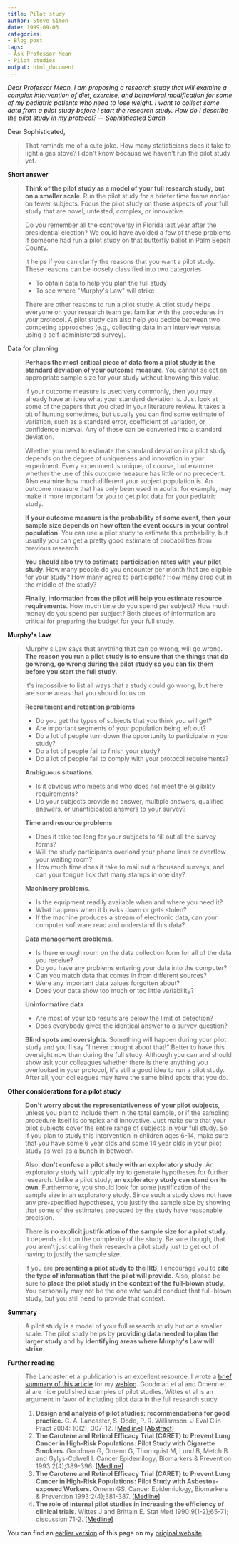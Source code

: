 ```yaml
---
title: Pilot study
author: Steve Simon
date: 1999-09-03
categories:
- Blog post
tags:
- Ask Professor Mean
- Pilot studies
output: html_document
---
```

*Dear Professor Mean, I am proposing a research study that will examine
a complex intervention of diet, exercise, and behavioral modification
for some of my pediatric patients who need to lose weight. I want to
collect some data from a pilot study before I start the research study.
How do I describe the pilot study in my protocol? \-- Sophisticated
Sarah*

Dear Sophisticated,

> That reminds me of a cute joke. How many statisticians does it take to
> light a gas stove? I don\'t know because we haven\'t run the pilot
> study yet.

**Short answer**

> **Think of the pilot study as a model of your full research study, but
> on a smaller scale**. Run the pilot study for a briefer time frame
> and/or on fewer subjects. Focus the pilot study on those aspects of
> your full study that are novel, untested, complex, or innovative.
>
> Do you remember all the controversy in Florida last year after the
> presidential election? We could have avoided a few of these problems
> if someone had run a pilot study on that butterfly ballot in Palm
> Beach County.
>
> It helps if you can clarify the reasons that you want a pilot study.
> These reasons can be loosely classified into two categories
>
> -   To obtain data to help you plan the full study
> -   To see where \"Murphy\'s Law\" will strike
>
> There are other reasons to run a pilot study. A pilot study helps
> everyone on your research team get familiar with the procedures in
> your protocol. A pilot study can also help you decide between two
> competing approaches (e.g., collecting data in an interview versus
> using a self-administered survey).

Data for planning

> **Perhaps the most critical piece of data from a pilot study is the
> standard deviation of your outcome measure**. You cannot select an
> appropriate sample size for your study without knowing this value.
>
> If your outcome measure is used very commonly, then you may already
> have an idea what your standard deviation is. Just look at some of the
> papers that you cited in your literature review. It takes a bit of
> hunting sometimes, but usually you can find some estimate of
> variation, such as a standard error, coefficient of variation, or
> confidence interval. Any of these can be converted into a standard
> deviation.
>
> Whether you need to estimate the standard deviation in a pilot study
> depends on the degree of uniqueness and innovation in your experiment.
> Every experiment is unique, of course, but examine whether the use of
> this outcome measure has little or no precedent. Also examine how much
> different your subject population is. An outcome measure that has only
> been used in adults, for example, may make it more important for you
> to get pilot data for your pediatric study.
>
> **If your outcome measure is the probability of some event, then your
> sample size depends on how often the event occurs in your control
> population**. You can use a pilot study to estimate this probability,
> but usually you can get a pretty good estimate of probabilities from
> previous research.
>
> **You should also try to estimate participation rates with your pilot
> study**. How many people do you encounter per month that are eligible
> for your study? How many agree to participate? How many drop out in
> the middle of the study?
>
> **Finally, information from the pilot will help you estimate resource
> requirements**. How much time do you spend per subject? How much money
> do you spend per subject? Both pieces of information are critical for
> preparing the budget for your full study.

**Murphy\'s Law**

> Murphy\'s Law says that anything that can go wrong, will go wrong.
> **The reason you run a pilot study is to ensure that the things that
> do go wrong, go wrong during the pilot study so you can fix them
> before you start the full study**.
>
> It\'s impossible to list all ways that a study could go wrong, but
> here are some areas that you should focus on.
>
> **Recruitment and retention problems**
>
> -   Do you get the types of subjects that you think you will get?
> -   Are important segments of your population being left out?
> -   Do a lot of people turn down the opportunity to participate in
>     your study?
> -   Do a lot of people fail to finish your study?
> -   Do a lot of people fail to comply with your protocol requirements?
>
> **Ambiguous situations.**
>
> -   Is it obvious who meets and who does not meet the eligibility
>     requirements?
> -   Do your subjects provide no answer, multiple answers, qualified
>     answers, or unanticipated answers to your survey?
>
> **Time and resource problems**
>
> -   Does it take too long for your subjects to fill out all the survey
>     forms?
> -   Will the study participants overload your phone lines or overflow
>     your waiting room?
> -   How much time does it take to mail out a thousand surveys, and can
>     your tongue lick that many stamps in one day?
>
> **Machinery problems**.
>
> -   Is the equipment readily available when and where you need it?
> -   What happens when it breaks down or gets stolen?
> -   If the machine produces a stream of electronic data, can your
>     computer software read and understand this data?
>
> **Data management problems**.
>
> -   Is there enough room on the data collection form for all of the
>     data you receive?
> -   Do you have any problems entering your data into the computer?
> -   Can you match data that comes in from different sources?
> -   Were any important data values forgotten about?
> -   Does your data show too much or too little variability?
>
> **Uninformative data**
>
> -   Are most of your lab results are below the limit of detection?
> -   Does everybody gives the identical answer to a survey question?
>
> **Blind spots and oversights**. Something will happen during your
> pilot study and you\'ll say \"I never thought about that!\" Better to
> have this oversight now than during the full study. Although you can
> and should show ask your colleagues whether there is there anything
> you overlooked in your protocol, it\'s still a good idea to run a
> pilot study. After all, your colleagues may have the same blind spots
> that you do.

**Other considerations for a pilot study**

> **Don\'t worry about the representativeness of your pilot subjects**,
> unless you plan to include them in the total sample, or if the
> sampling procedure itself is complex and innovative. Just make sure
> that your pilot subjects cover the entire range of subjects in your
> full study. So if you plan to study this intervention in children ages
> 6-14, make sure that you have some 6 year olds and some 14 year olds
> in your pilot study as well as a bunch in between.

> Also, **don\'t confuse a pilot study with an exploratory study**. An
> exploratory study will typically try to generate hypotheses for
> further research. Unlike a pilot study, **an exploratory study can
> stand on its own**. Furthermore, you should look for some
> justification of the sample size in an exploratory study. Since such a
> study does not have any pre-specified hypotheses, you justify the
> sample size by showing that some of the estimates produced by the
> study have reasonable precision.

> There is **no explicit justification of the sample size for a pilot
> study**. It depends a lot on the complexity of the study. Be sure
> though, that you aren\'t just calling their research a pilot study
> just to get out of having to justify the sample size.

> If you are **presenting a pilot study to the IRB**, I encourage you to
> **cite the type of information that the pilot will provide**. Also,
> please be sure to **place the pilot study in the context of the
> full-blown study**. You personally may not be the one who would
> conduct that full-blown study, but you still need to provide that
> context.

**Summary**

> A pilot study is a model of your full research study but on a smaller
> scale. The pilot study helps by **providing data needed to plan the
> larger study** and by **identifying areas where Murphy\'s Law will
> strike**.

**Further reading**

> The Lancaster et al publication is an excellent resource. I wrote a
> [brief summary of this article](../08/weblog2004/PilotStudy.asp) for
> my [weblog](../08/weblog.asp). Goodman et al and Omenn et al are nice
> published examples of pilot studies. Wittes et al is an argument in
> favor of including pilot data in the full research study.
>
> 1.  **Design and analysis of pilot studies: recommendations for good
>     practice.** G. A. Lancaster, S. Dodd, P. R. Williamson. J Eval
>     Clin Pract 2004: 10(2); 307-12.
>     [\[Medline\]](http://www.ncbi.nlm.nih.gov/entrez/query.fcgi?cmd=Retrieve&db=PubMed&list_uids=15189396&dopt=Abstract)
>     [\[Abstract\]](http://www.blackwell-synergy.com/links/doi/10.1111/j..2002.384.doc.x/abs)
> 2.  **The Carotene and Retinol Efficacy Trial (CARET) to Prevent Lung
>     Cancer in High-Risk Populations: Pilot Study with Cigarette
>     Smokers.** Goodman G, Omenn G, Thornquist M, Lund B, Metch B and
>     Gylys-Colwell I. Cancer Epidemilogy, Biomarkers & Prevention
>     1993:2(4);389-396.
>     [\[Medline\]](http://www.ncbi.nlm.nih.gov/entrez/query.fcgi?cmd=Retrieve&db=PubMed&list_uids=8348063&dopt=Abstract)
> 3.  **The Carotene and Retinol Efficacy Trial (CARET) to Prevent Lung
>     Cancer in High-Risk Populations: Pilot Study with Asbestos-exposed
>     Workers.** Omenn GS. Cancer Epidemiology, Biomarkers & Prevention
>     1993:2(4);381-387.
>     [\[Medline\]](http://www.ncbi.nlm.nih.gov/entrez/query.fcgi?cmd=Retrieve&db=PubMed&list_uids=8348062&dopt=Abstract)
> 4.  **The role of internal pilot studies in increasing the efficiency
>     of clinical trials.** Wittes J and Brittain E. Stat Med
>     1990:9(1-2);65-71; discussion 71-2.
>     [\[Medline\]](http://www.ncbi.nlm.nih.gov/entrez/query.fcgi?cmd=Retrieve&db=PubMed&dopt=Citation&list_uids=2345839)

You can find an [earlier version][sim1] of this page on my [original website][sim2].

[sim1]: http://www.pmean.com/99/pilot.html
[sim2]: http://www.pmean.com/original_site.html
